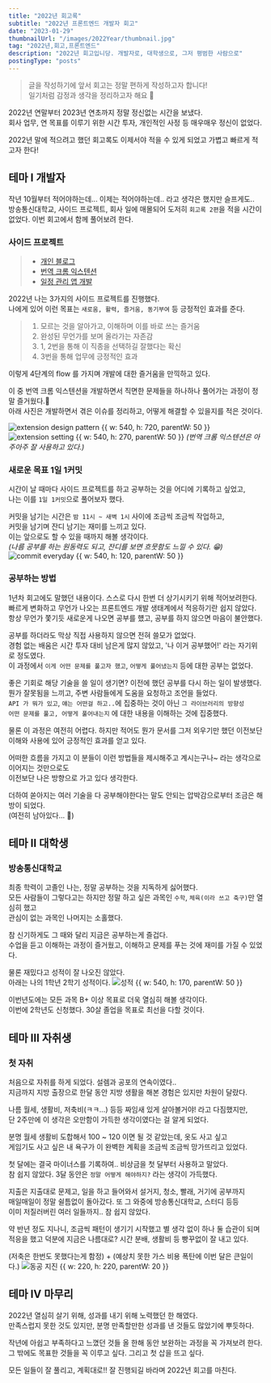 ```yaml
---
title: "2022년 회고록"
subtitle: "2022년 프론트엔드 개발자 회고"
date: "2023-01-29"
thumbnailUrl: "/images/2022Year/thumbnail.jpg"
tag: "2022년,회고,프론트엔드"
description: "2022년 회고입니당. 개발자로, 대학생으로, 그저 평범한 사람으로"
postingType: "posts"
---
```


> 글을 작성하기에 앞서 회고는 정말 편하게 작성하고자 합니다! <br />
> 일기처럼 감정과 생각을 정리하고자 해요 🤗 <br />

2022년 연말부터 2023년 연초까지 정말 정신없는 시간을 보냈다.<br />
회사 업무, 연 목표를 이루기 위한 시간 투자, 개인적인 사정 등 매우매우 정신이 없었다.

2022년 말에 적으려고 했던 회고록도 이제서야 적을 수 있게 되었고 가볍고 빠르게 적고자 한다!

## 테마 Ⅰ 개발자

작년 10월부터 적어야하는데... 이제는 적어야하는데.. 라고 생각은 했지만 슬프게도..<br />
방송통신대학교, 사이드 프로젝트, 회사 일에 매몰되어 도저히 `회고록 2편`을 적을 시간이 없었다.
이번 회고에서 함께 풀어보려 한다.

### 사이드 프로젝트

> - [개인 블로그](https://takhyun.dev/)
> - [번역 크롬 익스텐션](https://chrome.google.com/webstore/detail/closed-caption-korean/pjfhdffkbjfneojiamjnooaagomkimde?hl=ko)
> - [일정 관리 앱 개발](https://github.com/TakhyunKim/HabitTree)

2022년 나는 3가지의 사이드 프로젝트를 진행했다.<br />
나에게 있어 이런 목표는 `새로움, 활력, 즐거움, 동기부여` 등 긍정적인 효과를 준다.<br />

> 1. 모르는 것을 알아가고, 이해하며 이를 바로 쓰는 즐거움
> 2. 완성된 무언가를 보며 올라가는 자존감
> 3. 1, 2번을 통해 이 직종을 선택하길 잘했다는 확신
> 4. 3번을 통해 업무에 긍정적인 효과

이렇게 4단계의 flow 를 가지며 개발에 대한 즐거움을 만끽하고 있다.

이 중 번역 크롬 익스텐션을 개발하면서 직면한 문제들을 하나하나 풀어가는 과정이 정말 즐거웠다.🤗<br />
아래 사진은 개발하면서 겪은 이슈를 정리하고, 어떻게 해결할 수 있을지를 적은 것이다.

![extension design pattern {{ w: 540, h: 720, parentW: 50 }}](/images/2022Year/extension-design-pattern.jpg)
![extension setting {{ w: 540, h: 270, parentW: 50 }}](/images/2022Year/extension-setting.jpg)
_(번역 크롬 익스텐션은 아주아주 잘 사용하고 있다.)_

### 새로운 목표 1일 1커밋

시간이 날 때마다 사이드 프로젝트를 하고 공부하는 것을 어디에 기록하고 싶었고,<br />
나는 이를 `1일 1커밋`으로 풀어보자 했다.<br />

커밋을 남기는 시간은 `밤 11시 ~ 새벽 1시` 사이에 조금씩 조금씩 작업하고,<br />
커밋을 남기며 잔디 남기는 재미를 느끼고 있다.<br />
이는 앞으로도 할 수 있을 때까지 해볼 생각이다.<br />
_(나름 공부를 하는 원동력도 되고, 잔디를 보면 흐뭇함도 느낄 수 있다. 😁)_
![commit everyday {{ w: 540, h: 120, parentW: 50 }}](/images/2022Year/commit.jpg)

### 공부하는 방법

1년차 회고에도 말했던 내용이다. 스스로 다시 한번 더 상기시키기 위해 적어보려한다.<br />
빠르게 변화하고 무언가 나오는 프론트엔드 개발 생태계에서 적응하기란 쉽지 않았다. <br />
항상 무언가 쫓기듯 새로운게 나오면 공부를 헀고, 공부를 하지 않으면 마음이 불안했다.<br />

공부를 하더라도 막상 직접 사용하지 않으면 전혀 쓸모가 없었다.<br />
경험 없는 배움은 시간 투자 대비 남은게 많지 않았고, '나 이거 공부했어!' 라는 자기위로 정도였다.<br />
이 과정에서 `이게 어떤 문제를 풀고자 했고`, `어떻게 풀어냈는지` 등에 대한 공부는 없었다.

좋은 기회로 해당 기술을 쓸 일이 생기면? 이전에 했던 공부를 다시 하는 일이 발생했다.<br />
뭔가 잘못됨을 느끼고, 주변 사람들에게 도움을 요청하고 조언을 들었다.<br />
`API 가 뭐가 있고`, `얘는 어떤걸 하고..`에 집중하는 것이 아닌 `그 라이브러리의 방향성`<br />
`어떤 문제를 풀고, 어떻게 풀어내는지` 에 대한 내용을 이해하는 것에 집중했다.

물론 이 과정은 여전히 어렵다. 하지만 적어도 뭔가 문서를 그저 외우기만 했던 이전보단<br />
이해와 사용에 있어 긍정적인 효과를 얻고 있다.

어떠한 흐름을 가지고 이 분들이 이런 방법들을 제시해주고 계시는구나~ 라는 생각으로 이어지는 것만으로도<br />
이전보단 나은 방향으로 가고 있다 생각한다.

더하여 쏟아지는 여러 기술을 다 공부해야한다는 말도 안되는 압박감으로부터 조금은 해방이 되었다.<br />
(여전히 남아있다... 🥺)

## 테마 Ⅱ 대학생

### 방송통신대학교

최종 학력이 고졸인 나는, 정말 공부하는 것을 지독하게 싫어했다.<br />
모든 사람들이 그렇다고는 하지만 정말 하고 싶은 과목인 `수학`, `체육(이라 쓰고 축구)`만 열심히 했고<br />
관심이 없는 과목인 나머지는 소홀했다.

참 신기하게도 그 때와 달리 지금은 공부하는게 즐겁다.<br />
수업을 듣고 이해하는 과정이 즐거웠고, 이해하고 문제를 푸는 것에 재미를 가질 수 있었다.

물론 재밌다고 성적이 잘 나오진 않았다.<br />
아래는 나의 1학년 2학기 성적이다.
![성적 {{ w: 540, h: 170, parentW: 50 }}](/images/2022Year/grade-card.jpg)

이번년도에는 모든 과목 B+ 이상 목표로 더욱 열심히 해볼 생각이다.<br />
이번에 2학년도 신청했다. 30살 졸업을 목표로 최선을 다할 것이다.

## 테마 Ⅲ 자취생

### 첫 자취

처음으로 자취를 하게 되었다. 설렘과 공포의 연속이였다..<br />
지금까지 지방 출장으로 한달 동안 지방 생활을 해본 경험은 있지만 차원이 달랐다.

나름 월세, 생활비, 저축비(ㅋㅋ...) 등등 짜임새 있게 살아볼거야! 라고 다짐했지만,<br />
단 2주만에 이 생각은 오만함이 가득한 생각이였다는 걸 알게 되었다.

분명 월세 생활비 도합해서 100 ~ 120 이면 될 것 같았는데, 옷도 사고 싶고<br />
게임기도 사고 싶은 내 욕구가 이 완벽한 계획을 조금씩 조금씩 망가뜨리고 있었다.

첫 달에는 결국 마이너스를 기록하여.. 비상금을 첫 달부터 사용하고 말았다.<br />
참 쉽지 않았다. 3달 동안은 `정말 어떻게 해야하지?` 라는 생각이 가득했다.

지출은 지출대로 문제고, 일을 하고 들어와서 설거지, 청소, 빨래, 거기에 공부까지<br />
매일매일이 정말 쉴틈없이 돌아갔다. 또 그 와중에 방송통신대학교, 스터디 등등<br />
이미 저질러버린 여러 일들까지.. 참 쉽지 않았다.

약 반년 정도 지나니, 조금씩 패턴이 생기기 시작했고 별 생각 없이 하나 둘 습관이 되며<br />
적응을 했고 덕분에 지금은 나름대로? 시간 분배, 생활비 등 빵꾸없이 잘 내고 있다.

(저축은 한번도 못했다는게 함정) + (예상치 못한 가스 비용 폭탄에 이번 달은 큰일이다.)
![동공 지진 {{ w: 220, h: 220, parentW: 20 }}](/images/2022Year/cat.gif)

## 테마 Ⅳ 마무리

2022년 열심히 살기 위해, 성과를 내기 위해 노력했던 한 해였다.<br />
만족스럽지 못한 것도 있지만, 분명 만족할만한 성과를 낸 것들도 많았기에 뿌듯하다.

작년에 아쉽고 부족하다고 느꼈던 것들 올 한해 동안 보완하는 과정을 꼭 가져보려 한다. <br />
그 밖에도 목표한 것들을 꼭 이루고 싶다. 그리고 첫 삽을 뜨고 싶다.

모든 일들이 잘 풀리고, 계획대로!! 잘 진행되길 바라며 2022년 회고를 마친다.
